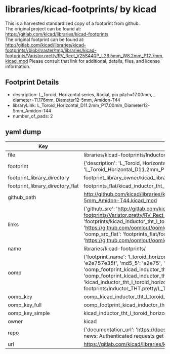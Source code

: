 # libraries/kicad-footprints/ by kicad  
This is a harvested standardized copy of a footprint from github.  
The original project can be found at:  
https://gitlab.com/kicad/libraries/kicad-footprints  
The original footprint can be found at:
http://gitlab.com/kicad/libraries/kicad-footprints//blob/master/tmp/libraries/kicad-footprints/Varistor.pretty/RV_Rect_V25S440P_L26.5mm_W8.2mm_P12.7mm.kicad_mod
Please consult that link for additional, details, files, and license information.  
## Footprint Details
* description: L_Toroid, Horizontal series, Radial, pin pitch=17.00mm, , diameter=11.176mm, Diameter12-5mm, Amidon-T44  
* libraryLink: L_Toroid_Horizontal_D11.2mm_P17.00mm_Diameter12-5mm_Amidon-T44  
* number_of_pads: 2  
## yaml dump  
| Key | Value |  
| --- | --- |  
| file | libraries/kicad-footprints/Inductor_THT.pretty/L_Toroid_Horizontal_D11.2mm_P17.00mm_Diameter12-5mm_Amidon-T44.kicad_mod |  
| footprint | {'description': 'L_Toroid, Horizontal series, Radial, pin pitch=17.00mm, , diameter=11.176mm, Diameter12-5mm, Amidon-T44', 'libraryLink': 'L_Toroid_Horizontal_D11.2mm_P17.00mm_Diameter12-5mm_Amidon-T44', 'number_of_pads': 2} |  
| footprint_library_directory | footprint_library_owner/kicad_libraries/kicad-footprints/ |  
| footprint_library_directory_flat | footprints_flat/kicad_inductor_tht_l_toroid_horizontal_d11_2mm_p17_00mm_diameter12_5mm_amidon_t44/working |  
| github_path | http://github.com/kicad/libraries/kicad-footprints//blob/master/tmp/libraries/kicad-footprints/Inductor_THT.pretty/L_Toroid_Horizontal_D11.2mm_P17.00mm_Diameter12-5mm_Amidon-T44.kicad_mod |  
| links | {'github_src': 'http://gitlab.com/kicad/libraries/kicad-footprints//blob/master/tmp/libraries/kicad-footprints/Varistor.pretty/RV_Rect_V25S440P_L26.5mm_W8.2mm_P12.7mm.kicad_mod', 'github_src_repo': 'https://gitlab.com/kicad/libraries/kicad-footprints', 'oomp_bot': 'footprints/kicad_inductor_tht_l_toroid_horizontal_d11_2mm_p17_00mm_diameter12_5mm_amidon_t44/working', 'oomp_bot_github': 'https://github.com/oomlout/oomlout_oomp_footprint_bot/tree/main/footprints/kicad_inductor_tht_l_toroid_horizontal_d11_2mm_p17_00mm_diameter12_5mm_amidon_t44/working', 'oomp_src_flat': 'footprints_flat/footprints_flat/kicad_inductor_tht_l_toroid_horizontal_d11_2mm_p17_00mm_diameter12_5mm_amidon_t44/working', 'oomp_src_flat_github': 'https://github.com/oomlout/oomlout_oomp_footprint_src/tree/main/footprints_flat/kicad_inductor_tht_l_toroid_horizontal_d11_2mm_p17_00mm_diameter12_5mm_amidon_t44/working'} |  
| name | libraries/kicad-footprints/ |  
| oomp | {'footprint_name': 'l_toroid_horizontal_d11_2mm_p17_00mm_diameter12_5mm_amidon_t44', 'library_name': 'inductor_tht', 'md5': 'e2e757e35f29e8cdf0471a9a82d69707', 'md5_10': 'e2e757e35f', 'md5_5': 'e2e75', 'md5_6': 'e2e757', 'oomp_key': 'oomp_kicad_inductor_tht_l_toroid_horizontal_d11_2mm_p17_00mm_diameter12_5mm_amidon_t44', 'oomp_key_extra': 'oomp_footprint_kicad_inductor_tht_l_toroid_horizontal_d11_2mm_p17_00mm_diameter12_5mm_amidon_t44', 'oomp_key_full': 'oomp_footprint_kicad_inductor_tht_l_toroid_horizontal_d11_2mm_p17_00mm_diameter12_5mm_amidon_t44_e2e757', 'oomp_key_simple': 'kicad_inductor_tht_l_toroid_horizontal_d11_2mm_p17_00mm_diameter12_5mm_amidon_t44', 'original_filename': 'libraries/kicad-footprints/Inductor_THT.pretty/L_Toroid_Horizontal_D11.2mm_P17.00mm_Diameter12-5mm_Amidon-T44.kicad_mod', 'owner_name': 'kicad'} |  
| oomp_key | oomp_kicad_inductor_tht_l_toroid_horizontal_d11_2mm_p17_00mm_diameter12_5mm_amidon_t44 |  
| oomp_key_full | oomp_footprint_kicad_inductor_tht_l_toroid_horizontal_d11_2mm_p17_00mm_diameter12_5mm_amidon_t44 |  
| oomp_key_simple | kicad_inductor_tht_l_toroid_horizontal_d11_2mm_p17_00mm_diameter12_5mm_amidon_t44 |  
| owner | kicad |  
| repo | {'documentation_url': 'https://docs.github.com/rest/overview/resources-in-the-rest-api#rate-limiting', 'message': "API rate limit exceeded for 84.66.173.59. (But here's the good news: Authenticated requests get a higher rate limit. Check out the documentation for more details.)"} |  
| url | https://gitlab.com/kicad/libraries/kicad-footprints |  

